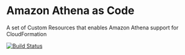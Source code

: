 # Amazon Athena as Code

A set of Custom Resources that enables Amazon Athena support for CloudFormation

[![Build Status](https://travis-ci.org/vitalibo/amazon-athena-as-code.svg?branch=master)](https://travis-ci.org/vitalibo/amazon-athena-as-code)
